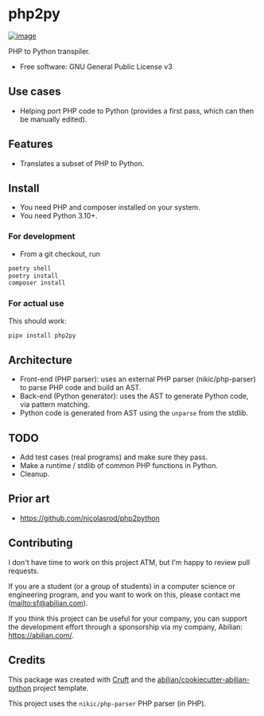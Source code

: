# php2py

[![image](https://img.shields.io/pypi/v/php2py.svg)](https://pypi.python.org/pypi/php2py)

PHP to Python transpiler.

-   Free software: GNU General Public License v3

## Use cases

- Helping port PHP code to Python (provides a first pass, which can then be
  manually edited).

## Features

- Translates a subset of PHP to Python. 

## Install

- You need PHP and composer installed on your system.
- You need Python 3.10+.

### For development

- From a git checkout, run

```bash
poetry shell
poetry install
composer install
```

### For actual use

This should work:

```bash
pipx install php2py
```

## Architecture

- Front-end (PHP parser): uses an external PHP parser (nikic/php-parser) to
  parse PHP code and build an AST.
- Back-end (Python generator): uses the AST to generate Python code, via pattern matching.
- Python code is generated from AST using the `unparse` from the stdlib.

## TODO

- Add test cases (real programs) and make sure they pass.
- Make a runtime / stdlib of common PHP functions in Python.
- Cleanup.

## Prior art

- <https://github.com/nicolasrod/php2python>

## Contributing

I don't have time to work on this project ATM, but I'm happy to review pull requests.

If you are a student (or a group of students) in a computer science or engineering program, and you want to work on this, please contact me (<mailto:sf@abilian.com>).

If you think this project can be useful for your company, you can support the development effort through a sponsorship via my company, Abilian: <https://abilian.com/>.

## Credits

This package was created with [Cruft](https://cruft.github.io/cruft/) and the
[abilian/cookiecutter-abilian-python](https://github.com/abilian/cookiecutter-abilian-python)
project template.

This project uses the `nikic/php-parser` PHP parser (in PHP).
